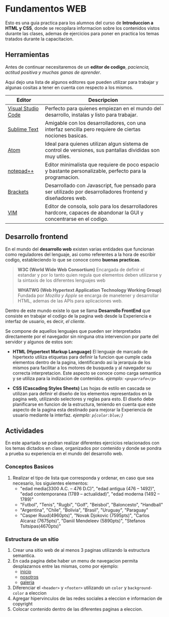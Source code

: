 # Fundamentos WEB

Esto es una guia practica para los alumnos del curso de __Introduccion a HTML y CSS__, donde se recopilara informacion sobre los contenidos vistos durante las clases, ademas de ejercicios para poner en practica los temas tratados durante la capacitacion.

## Herramientas

Antes de continuar necesitaremos de un __editor de codigo__, _paciencia, actitud positiva y muchas ganas de aprender_.

Aqui dejo una lista de algunos editores que pueden utilizar para trabajar y algunas cositas a tener en cuenta con respecto a los mismos.

|Editor | Descripcion |
|--|--|
| [Visual Studio Code](https://code.visualstudio.com) | Perfecto para quienes empiezan en el mundo del desarrollo, instalas y listo para trabajar. |
| [Sublime Text](https://sublimetext.com) | Amigable con los desarrolladores, con una interfaz sencilla pero requiere de ciertas nociones basicas. |
| [Atom](https://atom.io) | Ideal para quienes utilizan algun sistema de control de versiones, sus pantallas divididas son muy utiles. |
| [notepad++](https://notepad-plus-plus.org/) | Editor minimalista que requiere de poco espacio y bastante personalizable, perfecto para la programacion. |
| [Brackets](https://brackets.io) | Desarrollado con Javascript, fue pensado para ser utilizado por desarrolladores frontend y diseñadores web. |
| [VIM](https://www.vim.org/) | Editor de consola, solo para los desarrolladores hardcore, capaces de abandonar la GUI y concentrarse en el codigo. |

## Desarrollo frontend

En el mundo del __desarrollo web__ existen varias entidades que funcionan como reguladores del lenguaje, asi como referentes a la hora de escribir codigo, estableciendo lo que se conoce como __buenas practicas__.

> __W3C (World Wide Web Consortium)__ Encargada de definir el estandar y por lo tanto quien regula que elementos deben utilizarse y la sintaxis de los diferentes lenguajes web
>
> __WHATWG (Web Hypertext Application Technology Working Group)__ Fundada por _Mozilla y Apple_ se encarga de manetener y desarrollar HTML, ademas de las APIs para aplicaciones web.

Dentro de este mundo existe lo que se llama __Desarrollo FrontEnd__ que consiste en trabajar el codigo de la pagina web desde la Experiencia e interfaz de usuario, es decir, _el cliente_.

Se compone de aquellos lenguajes que pueden ser interpretados directamente por el navegador sin ninguna otra intervencion por parte del servidor y algunos de estos son:

* __HTML (Hypertext Markup Language)__ El lenguaje de marcado de hipertexto utiliza etiquetas para definir la funcion que cumple cada elementos dentro de la pagina, identificando asi la jerarquia de los mismos para facilitar a los motores de busqueda y al navegador su correcta interpretacion. Este aspecto se conoce como carga semantica y se utiliza para la indizacion de contenidos.
_ejemplo: `<p>parrafo</p>`_

* __CSS (Cascading Styles Sheets)__ Las hojas de estilo en cascada se utilizan para definir el diseño de los elementos representados en la pagina web, utilizando selectores y reglas para esto. El diseño debe planificarse en funcion de la estructura, teniendo en cuenta que este aspecto de la pagina esta destinado para mejorar la Experiencia de usuario mediante la interfaz.
_ejemplo: `p{color:blue;}`_

## Actividades

En este apartado se podran realizar diferentes ejercicios relacionados con los temas dictados en clase, organizados por contenido y donde se pondra a prueba su experiencia en el mundo del desarrollo web.

### Conceptos Basicos
1. Realizar el tipo de lista que corresponda y ordenar, en caso que sea necesario, los siguientes elementos:
   * "edad media(3300 A.C. – 476 D.C)",  "edad antigua (476 – 1492)", "edad contemporanea (1789 – actualidad)", "edad moderna (1492 – 1789)"
   * "Futbol", "Tenis", "Rugbi", "Golf", "Beisbol", "Baloncesto", "Handball"
   * "Argentina", "Chile", "Bolivia", "Brasil", "Uruguay", "Paraguay"
   * "Casper Ruud(4960pts)", "Novak Djokovic (7595pts)", "Carlos Alcaraz (7675pts)", "Daniil Mendeleev (5890pts)", "Stefanos Tsitsipas(4670pts)"

### Estructura de un sitio
1. Crear una sitio web de al menos 3 paginas utilizando la estructura semantica.
2. En cada pagina debe haber un menu de navegacion permita desplazarnos entre las mismas, como por ejemplo:
   * [inicio](index.html)
   * [nosotros](about.html)
   * [galeria](gallery.html)
3. Diferenciar el `<header>` y `<footer>` utilizando un `color` y `background-color` a eleccion
4. Agregar hipervinculos de las redes sociales a eleccion e informacion de copyright
5. Colocar contenido dentro de las diferentes paginas a eleccion.
